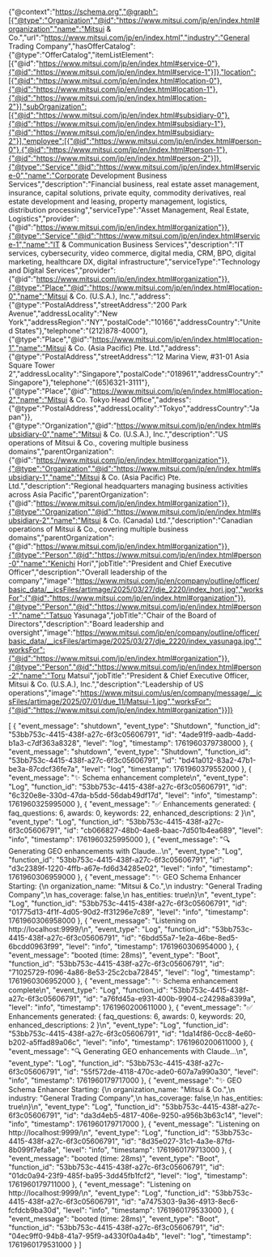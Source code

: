 {"@context":"https://schema.org","@graph":[{"@type":"Organization","@id":"https://www.mitsui.com/jp/en/index.html#organization","name":"Mitsui & Co.","url":"https://www.mitsui.com/jp/en/index.html","industry":"General Trading Company","hasOfferCatalog":{"@type":"OfferCatalog","itemListElement":[{"@id":"https://www.mitsui.com/jp/en/index.html#service-0"},{"@id":"https://www.mitsui.com/jp/en/index.html#service-1"}]},"location":[{"@id":"https://www.mitsui.com/jp/en/index.html#location-0"},{"@id":"https://www.mitsui.com/jp/en/index.html#location-1"},{"@id":"https://www.mitsui.com/jp/en/index.html#location-2"}],"subOrganization":[{"@id":"https://www.mitsui.com/jp/en/index.html#subsidiary-0"},{"@id":"https://www.mitsui.com/jp/en/index.html#subsidiary-1"},{"@id":"https://www.mitsui.com/jp/en/index.html#subsidiary-2"}],"employee":[{"@id":"https://www.mitsui.com/jp/en/index.html#person-0"},{"@id":"https://www.mitsui.com/jp/en/index.html#person-1"},{"@id":"https://www.mitsui.com/jp/en/index.html#person-2"}]},{"@type":"Service","@id":"https://www.mitsui.com/jp/en/index.html#service-0","name":"Corporate Development Business Services","description":"Financial business, real estate asset management, insurance, capital solutions, private equity, commodity derivatives, real estate development and leasing, property management, logistics, distribution processing","serviceType":"Asset Management, Real Estate, Logistics","provider":{"@id":"https://www.mitsui.com/jp/en/index.html#organization"}},{"@type":"Service","@id":"https://www.mitsui.com/jp/en/index.html#service-1","name":"IT & Communication Business Services","description":"IT services, cybersecurity, video commerce, digital media, CRM, BPO, digital marketing, healthcare DX, digital infrastructure","serviceType":"Technology and Digital Services","provider":{"@id":"https://www.mitsui.com/jp/en/index.html#organization"}},{"@type":"Place","@id":"https://www.mitsui.com/jp/en/index.html#location-0","name":"Mitsui & Co. (U.S.A.), Inc.","address":{"@type":"PostalAddress","streetAddress":"200 Park Avenue","addressLocality":"New York","addressRegion":"NY","postalCode":"10166","addressCountry":"United States"},"telephone":"(212)878-4000"},{"@type":"Place","@id":"https://www.mitsui.com/jp/en/index.html#location-1","name":"Mitsui & Co. (Asia Pacific) Pte. Ltd.","address":{"@type":"PostalAddress","streetAddress":"12 Marina View, #31-01 Asia Square Tower 2","addressLocality":"Singapore","postalCode":"018961","addressCountry":"Singapore"},"telephone":"(65)6321-3111"},{"@type":"Place","@id":"https://www.mitsui.com/jp/en/index.html#location-2","name":"Mitsui & Co. Tokyo Head Office","address":{"@type":"PostalAddress","addressLocality":"Tokyo","addressCountry":"Japan"}},{"@type":"Organization","@id":"https://www.mitsui.com/jp/en/index.html#subsidiary-0","name":"Mitsui & Co. (U.S.A.), Inc.","description":"US operations of Mitsui & Co., covering multiple business domains","parentOrganization":{"@id":"https://www.mitsui.com/jp/en/index.html#organization"}},{"@type":"Organization","@id":"https://www.mitsui.com/jp/en/index.html#subsidiary-1","name":"Mitsui & Co. (Asia Pacific) Pte. Ltd.","description":"Regional headquarters managing business activities across Asia Pacific","parentOrganization":{"@id":"https://www.mitsui.com/jp/en/index.html#organization"}},{"@type":"Organization","@id":"https://www.mitsui.com/jp/en/index.html#subsidiary-2","name":"Mitsui & Co. (Canada) Ltd.","description":"Canadian operations of Mitsui & Co., covering multiple business domains","parentOrganization":{"@id":"https://www.mitsui.com/jp/en/index.html#organization"}},{"@type":"Person","@id":"https://www.mitsui.com/jp/en/index.html#person-0","name":"Kenichi Hori","jobTitle":"President and Chief Executive Officer","description":"Overall leadership of the company","image":"https://www.mitsui.com/jp/en/company/outline/officer/basic_data/__icsFiles/artimage/2025/03/27/dje_2220/index_hori.jpg","worksFor":{"@id":"https://www.mitsui.com/jp/en/index.html#organization"}},{"@type":"Person","@id":"https://www.mitsui.com/jp/en/index.html#person-1","name":"Tatsuo Yasunaga","jobTitle":"Chair of the Board of Directors","description":"Board leadership and oversight","image":"https://www.mitsui.com/jp/en/company/outline/officer/basic_data/__icsFiles/artimage/2025/03/27/dje_2220/index_yasunaga.jpg","worksFor":{"@id":"https://www.mitsui.com/jp/en/index.html#organization"}},{"@type":"Person","@id":"https://www.mitsui.com/jp/en/index.html#person-2","name":"Toru Matsui","jobTitle":"President & Chief Executive Officer, Mitsui & Co. (U.S.A.), Inc.","description":"Leadership of US operations","image":"https://www.mitsui.com/us/en/company/message/__icsFiles/artimage/2025/07/01/due_11/Matsui-1.jpg","worksFor":{"@id":"https://www.mitsui.com/jp/en/index.html#organization"}}]}

[
{
"event_message": "shutdown",
"event_type": "Shutdown",
"function_id": "53bb753c-4415-438f-a27c-6f3c05606791",
"id": "4ade91f9-aadb-4add-b1a3-c7df363a8328",
"level": "log",
"timestamp": 1761960379738000
},
{
"event_message": "shutdown",
"event_type": "Shutdown",
"function_id": "53bb753c-4415-438f-a27c-6f3c05606791",
"id": "bd41a012-83a2-47b1-be3a-87cdcf36fe7a",
"level": "log",
"timestamp": 1761960379552000
},
{
"event_message": "✨ Schema enhancement complete\n",
"event_type": "Log",
"function_id": "53bb753c-4415-438f-a27c-6f3c05606791",
"id": "6c320e8e-330d-47da-b5dd-56dab49df17d",
"level": "info",
"timestamp": 1761960325995000
},
{
"event_message": "✅ Enhancements generated: { faq_questions: 6, awards: 0, keywords: 22, enhanced_descriptions: 2 }\n",
"event_type": "Log",
"function_id": "53bb753c-4415-438f-a27c-6f3c05606791",
"id": "cb066827-48b0-4ae8-baac-7d501b4ea689",
"level": "info",
"timestamp": 1761960325995000
},
{
"event_message": "🔍 Generating GEO enhancements with Claude...\n",
"event_type": "Log",
"function_id": "53bb753c-4415-438f-a27c-6f3c05606791",
"id": "d3c2389f-1220-4ffb-a67e-fd6d34285e02",
"level": "info",
"timestamp": 1761960306959000
},
{
"event_message": "✨ GEO Schema Enhancer Starting: {\n organization_name: \"Mitsui & Co.\",\n industry: \"General Trading Company\",\n has_coverage: false,\n has_entities: true\n}\n",
"event_type": "Log",
"function_id": "53bb753c-4415-438f-a27c-6f3c05606791",
"id": "01775d13-4f1f-4d05-90d2-ff31296e7c89",
"level": "info",
"timestamp": 1761960306958000
},
{
"event_message": "Listening on http://localhost:9999/\n",
"event_type": "Log",
"function_id": "53bb753c-4415-438f-a27c-6f3c05606791",
"id": "6bdd55a7-1e2a-46be-8ed5-6bcdd0963f99",
"level": "info",
"timestamp": 1761960306954000
},
{
"event_message": "booted (time: 28ms)",
"event_type": "Boot",
"function_id": "53bb753c-4415-438f-a27c-6f3c05606791",
"id": "71025729-f096-4a86-8e53-25c2cba72845",
"level": "log",
"timestamp": 1761960306952000
},
{
"event_message": "✨ Schema enhancement complete\n",
"event_type": "Log",
"function_id": "53bb753c-4415-438f-a27c-6f3c05606791",
"id": "a76fd45a-e931-400b-9904-c24298a8399a",
"level": "info",
"timestamp": 1761960200611000
},
{
"event_message": "✅ Enhancements generated: { faq_questions: 6, awards: 0, keywords: 20, enhanced_descriptions: 2 }\n",
"event_type": "Log",
"function_id": "53bb753c-4415-438f-a27c-6f3c05606791",
"id": "1da14f86-0cc8-4e60-b202-a5ffad89a06c",
"level": "info",
"timestamp": 1761960200611000
},
{
"event_message": "🔍 Generating GEO enhancements with Claude...\n",
"event_type": "Log",
"function_id": "53bb753c-4415-438f-a27c-6f3c05606791",
"id": "55f572de-4118-470c-ade0-607a7a990a30",
"level": "info",
"timestamp": 1761960179717000
},
{
"event_message": "✨ GEO Schema Enhancer Starting: {\n organization_name: \"Mitsui & Co.\",\n industry: \"General Trading Company\",\n has_coverage: false,\n has_entities: true\n}\n",
"event_type": "Log",
"function_id": "53bb753c-4415-438f-a27c-6f3c05606791",
"id": "da3d4eb5-4817-406e-9250-a956b3b63c14",
"level": "info",
"timestamp": 1761960179717000
},
{
"event_message": "Listening on http://localhost:9999/\n",
"event_type": "Log",
"function_id": "53bb753c-4415-438f-a27c-6f3c05606791",
"id": "8d35e027-31c1-4a3e-87fd-8b099f7efa8e",
"level": "info",
"timestamp": 1761960179713000
},
{
"event_message": "booted (time: 28ms)",
"event_type": "Boot",
"function_id": "53bb753c-4415-438f-a27c-6f3c05606791",
"id": "01dc0a94-23f9-485f-ba95-3dd45fb1fcf2",
"level": "log",
"timestamp": 1761960179711000
},
{
"event_message": "Listening on http://localhost:9999/\n",
"event_type": "Log",
"function_id": "53bb753c-4415-438f-a27c-6f3c05606791",
"id": "a7475303-9a36-4913-8ec6-fcfdcb9ba30d",
"level": "info",
"timestamp": 1761960179533000
},
{
"event_message": "booted (time: 28ms)",
"event_type": "Boot",
"function_id": "53bb753c-4415-438f-a27c-6f3c05606791",
"id": "04ec9ff0-94b8-41a7-95f9-a4330f0a4a4b",
"level": "log",
"timestamp": 1761960179531000
}
]

